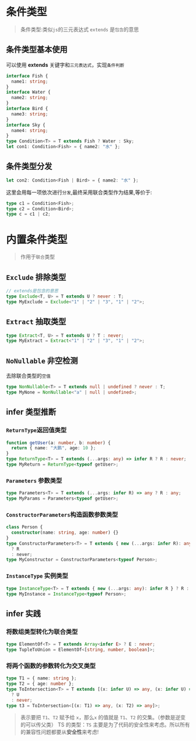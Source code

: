 # 条件类型

> 条件类型:类似`js`的三元表达式
> `extends` 是`包含`的意思

## 条件类型基本使用

可以使用 **extends** 关键字和`三元表达式`，实现`条件判断`

```ts
interface Fish {
  name1: string;
}
interface Water {
  name2: string;
}
interface Bird {
  name3: string;
}
interface Sky {
  name4: string;
}
type Condition<T> = T extends Fish ? Water : Sky;
let con1: Condition<Fish> = { name2: "水" };
```

## 条件类型分发

```ts
let con2: Condition<Fish | Bird> = { name2: "水" };
```

这里会用每一项依次进行`分发`,最终采用联合类型作为结果,等价于:

```ts
type c1 = Condition<Fish>;
type c2 = Condition<Bird>;
type c = c1 | c2;
```

# 内置条件类型

> 作用于`联合`类型

## `Exclude` 排除类型

```ts
// extends是包含的意思
type Exclude<T, U> = T extends U ? never : T;
type MyExclude = Exclude<"1" | "2" | "3", "1" | "2">;
```

## `Extract` 抽取类型

```ts
type Extract<T, U> = T extends U ? T : never;
type MyExtract = Extract<"1" | "2" | "3", "1" | "2">;
```

## `NoNullable` 非空检测

去除联合类型的`空值`

```ts
type NonNullable<T> = T extends null | undefined ? never : T;
type MyNone = NonNullable<"a" | null | undefined>;
```

## infer 类型推断

### `ReturnType`返回值类型

```ts
function getUser(a: number, b: number) {
  return { name: "大鹏", age: 10 };
}
type ReturnType<T> = T extends (...args: any) => infer R ? R : never;
type MyReturn = ReturnType<typeof getUser>;
```

### `Parameters` 参数类型

```ts
type Parameters<T> = T extends (...args: infer R) => any ? R : any;
type MyParams = Parameters<typeof getUser>;
```

### `ConstructorParameters`构造函数参数类型

```ts
class Person {
  constructor(name: string, age: number) {}
}
type ConstructorParameters<T> = T extends { new (...args: infer R): any }
  ? R
  : never;
type MyConstructor = ConstructorParameters<typeof Person>;
```

### `InstanceType` 实例类型

```ts
type InstanceType<T> = T extends { new (...args: any): infer R } ? R : any;
type MyInstance = InstanceType<typeof Person>;
```

## infer 实践

### 将数组类型转化为联合类型

```ts
type ElementOf<T> = T extends Array<infer E> ? E : never;
type TupleToUnion = ElementOf<[string, number, boolean]>;
```

### 将两个函数的参数转化为交叉类型

```ts
type T1 = { name: string };
type T2 = { age: number };
type ToIntersection<T> = T extends [(x: infer U) => any, (x: infer U) => any]
  ? U
  : never;
type t3 = ToIntersection<[(x: T1) => any, (x: T2) => any]>;
```

> 表示要把 `T1`、`T2` 赋予给 `x`，那么`x` 的值就是 `T1`、`T2` 的交集。（参数是逆变的可以传父类）
> TS 的类型：`TS` 主要是为了代码的安全性来考虑。所以所有的兼容性问题都要从**安全性**来考虑!
